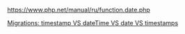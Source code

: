 https://www.php.net/manual/ru/function.date.php

[Migrations: timestamp VS dateTime VS date VS timestamps](https://laracasts.com/discuss/channels/laravel/migrations-timestamp-vs-datetime-vs-date-vs-timestamps?page=0)

